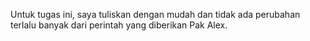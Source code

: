 Untuk tugas ini, saya tuliskan dengan mudah dan tidak ada perubahan terlalu banyak dari perintah yang diberikan Pak Alex.
 
